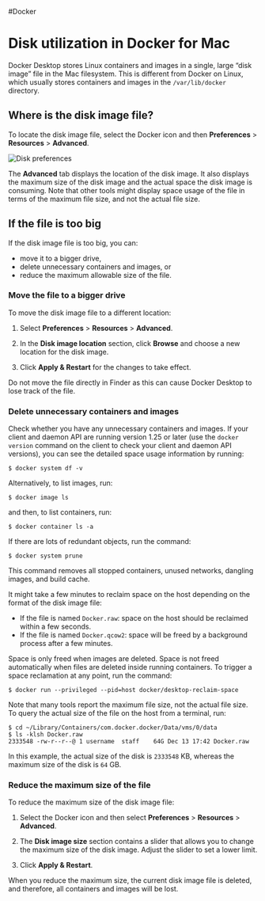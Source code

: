 #Docker 
# Disk utilization in Docker for Mac
Docker Desktop stores Linux containers and images in a single, large “disk image” file in the Mac filesystem. This is different from Docker on Linux, which usually stores containers and images in the `/var/lib/docker` directory.

## Where is the disk image file?[](https://docs.docker.com/desktop/mac/space/#where-is-the-disk-image-file)

To locate the disk image file, select the Docker icon and then **Preferences** > **Resources** > **Advanced**.

![Disk preferences](https://docs.docker.com/desktop/mac/images/menu/prefs-advanced.png)

The **Advanced** tab displays the location of the disk image. It also displays the maximum size of the disk image and the actual space the disk image is consuming. Note that other tools might display space usage of the file in terms of the maximum file size, and not the actual file size.

## If the file is too big[](https://docs.docker.com/desktop/mac/space/#if-the-file-is-too-big)

If the disk image file is too big, you can:

-   move it to a bigger drive,
-   delete unnecessary containers and images, or
-   reduce the maximum allowable size of the file.

### Move the file to a bigger drive[](https://docs.docker.com/desktop/mac/space/#move-the-file-to-a-bigger-drive)

To move the disk image file to a different location:

1.  Select **Preferences** > **Resources** > **Advanced**.
    
2.  In the **Disk image location** section, click **Browse** and choose a new location for the disk image.
    
3.  Click **Apply & Restart** for the changes to take effect.
    

Do not move the file directly in Finder as this can cause Docker Desktop to lose track of the file.

### Delete unnecessary containers and images[](https://docs.docker.com/desktop/mac/space/#delete-unnecessary-containers-and-images)

Check whether you have any unnecessary containers and images. If your client and daemon API are running version 1.25 or later (use the `docker version` command on the client to check your client and daemon API versions), you can see the detailed space usage information by running:

```
$ docker system df -v
```

Alternatively, to list images, run:

```
$ docker image ls
```

and then, to list containers, run:

```
$ docker container ls -a
```

If there are lots of redundant objects, run the command:

```
$ docker system prune
```

This command removes all stopped containers, unused networks, dangling images, and build cache.

It might take a few minutes to reclaim space on the host depending on the format of the disk image file:

-   If the file is named `Docker.raw`: space on the host should be reclaimed within a few seconds.
-   If the file is named `Docker.qcow2`: space will be freed by a background process after a few minutes.

Space is only freed when images are deleted. Space is not freed automatically when files are deleted inside running containers. To trigger a space reclamation at any point, run the command:

```
$ docker run --privileged --pid=host docker/desktop-reclaim-space
```

Note that many tools report the maximum file size, not the actual file size. To query the actual size of the file on the host from a terminal, run:

```
$ cd ~/Library/Containers/com.docker.docker/Data/vms/0/data
$ ls -klsh Docker.raw
2333548 -rw-r--r--@ 1 username  staff    64G Dec 13 17:42 Docker.raw
```

In this example, the actual size of the disk is `2333548` KB, whereas the maximum size of the disk is `64` GB.

### Reduce the maximum size of the file[](https://docs.docker.com/desktop/mac/space/#reduce-the-maximum-size-of-the-file)

To reduce the maximum size of the disk image file:

1.  Select the Docker icon and then select **Preferences** > **Resources** > **Advanced**.
    
2.  The **Disk image size** section contains a slider that allows you to change the maximum size of the disk image. Adjust the slider to set a lower limit.
    
3.  Click **Apply & Restart**.
    

When you reduce the maximum size, the current disk image file is deleted, and therefore, all containers and images will be lost.